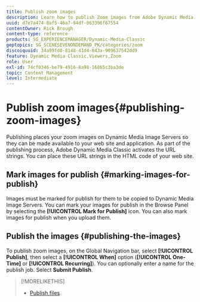 ```yaml
---
title: Publish zoom images
description: Learn how to publish Zoom images from Adobe Dynamic Media Classic.
uuid: d7e7a474-8af5-46a7-94df-063396f67554
contentOwner: Rick Brough
content-type: reference
products: SG_EXPERIENCEMANAGER/Dynamic-Media-Classic
geptopics: SG_SCENESEVENONDEMAND_PK/categories/zoom
discoiquuid: 34a99fd0-8148-41d4-843a-909637542dd9
feature: Dynamic Media Classic,Viewers,Zoom
role: User
exl-id: 74cf0346-be79-4916-8a98-16865c3ba3de
topic: Content Management
level: Intermediate
---
```

# Publish zoom images{#publishing-zoom-images}

Publishing places your zoom images on Dynamic Media Image Servers so they can be made available to your web site and application. As part of the publishing process, Adobe Dynamic Media Classic activates the URL strings. You can place these URL strings in the HTML code of your web site.

## Mark images for publish {#marking-images-for-publish}

Images must be marked for publish for them to be copied to Dynamic Media Image Servers. You can mark your images for publish in the Browse Panel by selecting the **[!UICONTROL Mark for Publish]** icon. You can also mark images for publish when you upload them.

## Publish the images {#publishing-the-images}

To publish zoom images, on the Global Navigation bar, select **[!UICONTROL Publish]**, then select a **[!UICONTROL When]** option (**[!UICONTROL One-Time]** or **[!UICONTROL Recurring]**). You can optionally enter a name for the publish job. Select **Submit Publish**.

>[!MORELIKETHIS]
>
>* [Publish files](publishing-files.md#publishing_files)
